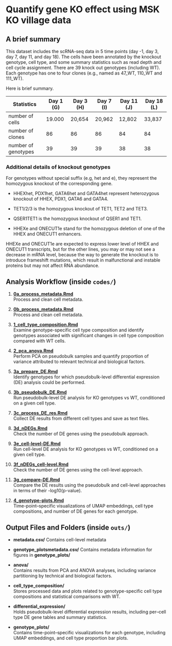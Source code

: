 # Quantify gene KO effect using MSK KO village data

## A brief summary

This dataset includes the scRNA-seq data in 5 time points (day -1, day 3, day 7, day 11, and day 18). The cells have been annotated by the knockout genotype, cell type, and some summary statistics such as read depth and cell cycle assignment. There are 39 knock out genotypes (including WT). Each genotype has one to four clones (e.g., named as 47_WT, 110_WT and 111_WT). 

Here is brief summary.

Statistics | Day 1 (G) | Day 3 (H)  | Day 7 (I) | Day 11 (J) | Day 18 (L)
--- | --- | --- | --- | --- | --- 
number of cells | 19.000 | 20,654 | 20,962 | 12,802 | 33,837
number of clones | 86 | 86 | 86 | 84 | 84
number of genotypes | 39 | 39 | 39 | 38 | 38

### Additional details of knockout genotypes

For genotypes without special suffix (e.g, het and e), they represent the homozygous knockout of the corresponding gene.

* HHEXhet, PDX1het, GATA6het and GATA4het represent heterozygous knockout of HHEX, PDX1, GATA6 and GATA4.

* TET1/2/3 is the homozygous knockout of TET1, TET2 and TET3.

* QSER1TET1 is the homozygous knockout of QSER1 and TET1.

* HHEXe and ONECUT1e stand for the homozygous deletion of one of the HHEX and ONECUT1 enhancers.

HHEXe and ONECUT1e are expected to express lower level of HHEX and ONECUT1 transcripts, but for the other lines, you may or may not see a decrease in mRNA level, because the way to generate the knockout is to introduce frameshift mutations, which result in malfunctional and instable proteins but may not affect RNA abundance.


## Analysis Workflow (inside `codes/`)

1. [**0a_process_metadata.Rmd**](code/0a_process_metadata.Rmd)  
   Process and clean cell metadata.
   
2. [**0b_process_metadata.Rmd**](code/0b_umap-embedding.Rmd)  
Process and clean cell metadata.

3. [**1_cell_type_composition.Rmd**](code/1_cell_type_composition.Rmd)  
   Examine genotype-specific cell type composition and identify genotypes associated with significant changes in cell type composition compared with WT cells.

4. [**2_pca_anova.Rmd**](code/2_pca_anova.Rmd)  
   Perform PCA on pseudobulk samples and quantify proportion of variance attributed to relevant technical and biological factors.

5. [**3a_prepare_DE.Rmd**](code/3a_prepare_DE.Rmd)  
   Identify genotypes for which pseudobulk-level differential expression (DE) analysis could be performed.

6. [**3b_pseudobulk_DE.Rmd**](code/3b_pseudobulk_DE.Rmd)  
   Run pseudobulk-level DE analysis for KO genotypes vs WT, conditioned on a given cell type.

7. [**3c_process_DE_res.Rmd**](code/3c_process_DE_res.Rmd)  
   Collect DE results from different cell types and save as text files.

8. [**3d_nDEGs.Rmd**](code/3d_nDEGs.Rmd)  
   Check the number of DE genes using the pseudobulk approach.
   
9. [**3e_cell-level-DE.Rmd**](code/3e_cell-level-DE.Rmd)  
   Run cell-level DE analysis for KO genotypes vs WT, conditioned on a given cell type.

10. [**3f_nDEGs_cell-level.Rmd**](code/3f_nDEGs_cell-level.Rmd)  
   Check the number of DE genes using the cell-level approach.

11. [**3g_compare-DE.Rmd**](code/3g_compare-DE.Rmd)  
  Compare the DE results using the pseudobulk and cell-level approaches in terms of their -log10(p-value).

12. [**4_genotype-plots.Rmd**](code/4_genotype-plots.Rmd)  
   Time-point–specific visualizations of UMAP embeddings, cell type compositions, and number of DE genes for each genotype.


## Output Files and Folders (inside `outs/`)

- **metadata.csv/**
   Contains cell-level metadata
  
- **genotype_plotsmetadata.csv/**
   Contains metadata information for figures in **genotype_plots/**
  
- **anova/**  
  Contains results from PCA and ANOVA analyses, including variance partitioning by technical and biological factors.

- **cell_type_composition/**  
  Stores processed data and plots related to genotype-specific cell type compositions and statistical comparisons with WT.

- **differential_expression/**  
  Holds pseudobulk-level differential expression results, including per–cell type DE gene tables and summary statistics.

- **genotype_plots/**  
  Contains time-point–specific visualizations for each genotype, including UMAP embeddings, and cell type proportion bar plots.

